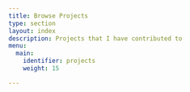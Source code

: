 ```yaml
---
title: Browse Projects
type: section
layout: index
description: Projects that I have contributed to
menu:
  main:
    identifier: projects
    weight: 15

---
```

